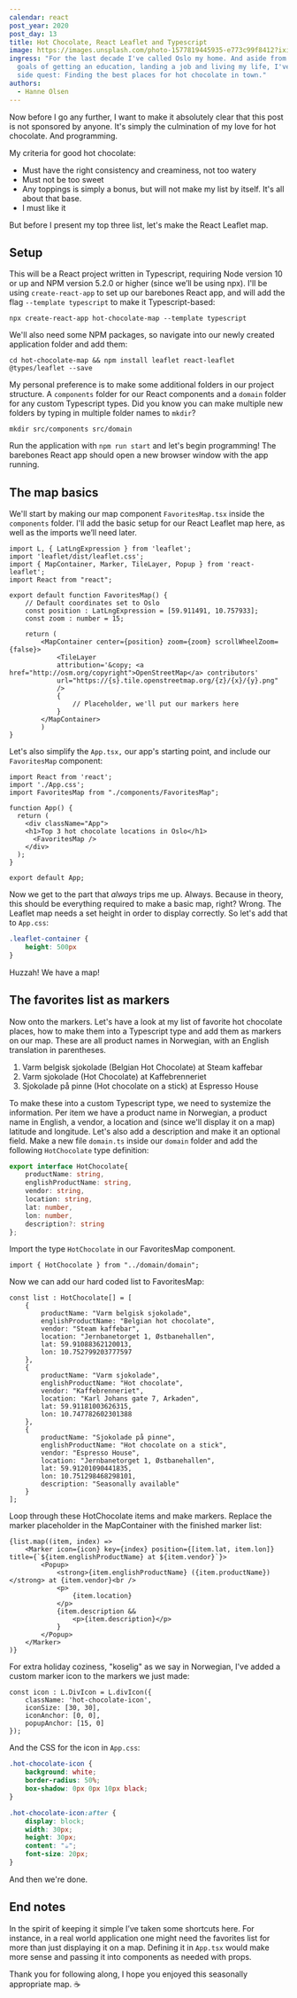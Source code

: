 ```yaml
---
calendar: react
post_year: 2020
post_day: 13
title: Hot Chocolate, React Leaflet and Typescript
image: https://images.unsplash.com/photo-1577819445935-e773c99f8412?ixid=MXwxMjA3fDB8MHxwaG90by1wYWdlfHx8fGVufDB8fHw%3D&ixlib=rb-1.2.1&auto=format&fit=crop&w=1950&q=80
ingress: "For the last decade I've called Oslo my home. And aside from the usual
  goals of getting an education, landing a job and living my life, I've had a
  side quest: Finding the best places for hot chocolate in town."
authors:
  - Hanne Olsen
---
```

Now before I go any further, I want to make it absolutely clear that this post is not sponsored by anyone. It's simply the culmination of my love for hot chocolate. And programming.

My criteria for good hot chocolate:

* Must have the right consistency and creaminess, not too watery
* Must not be too sweet
* Any toppings is simply a bonus, but will not make my list by itself. It's all about that base.
* I must like it

But before I present my top three list, let's make the React Leaflet map.

## Setup

This will be a React project written in Typescript, requiring Node version 10 or up and NPM version 5.2.0 or higher (since we’ll be using npx). I'll be using `create-react-app` to set up our barebones React app, and will add the flag `--template typescript` to make it Typescript-based:

`npx create-react-app hot-chocolate-map --template typescript`

We'll also need some NPM packages, so navigate into our newly created application folder and add them:

`cd hot-chocolate-map && npm install leaflet react-leaflet @types/leaflet --save`

My personal preference is to make some additional folders in our project structure. A `components` folder for our React components and a `domain` folder for any custom Typescript types. Did you know you can make multiple new folders by typing in multiple folder names to `mkdir`?

`mkdir src/components src/domain`

Run the application with `npm run start` and let's begin programming! The barebones React app should open a new browser window with the app running. 

## The map basics

We'll start by making our map component `FavoritesMap.tsx` inside the `components` folder. I'll add the basic setup for our React Leaflet map here, as well as the imports we’ll need later.

```tsx
import L, { LatLngExpression } from 'leaflet';
import 'leaflet/dist/leaflet.css';
import { MapContainer, Marker, TileLayer, Popup } from 'react-leaflet';
import React from "react";

export default function FavoritesMap() {
	// Default coordinates set to Oslo
	const position : LatLngExpression = [59.911491, 10.757933];
	const zoom : number = 15;

	return (
		<MapContainer center={position} zoom={zoom} scrollWheelZoom={false}>
			<TileLayer
			attribution='&copy; <a href="http://osm.org/copyright">OpenStreetMap</a> contributors'
			url="https://{s}.tile.openstreetmap.org/{z}/{x}/{y}.png"
			/>
			{
				// Placeholder, we'll put our markers here
			}
		</MapContainer>
		)
}
```

Let's also simplify the `App.tsx,` our app's starting point, and include our `FavoritesMap` component:

```tsx
import React from 'react';
import './App.css';
import FavoritesMap from "./components/FavoritesMap";

function App() {
  return (
    <div className="App">
    <h1>Top 3 hot chocolate locations in Oslo</h1>
      <FavoritesMap />
    </div>
  );
}

export default App;
```

Now we get to the part that *always* trips me up. Always. Because in theory, this should be everything required to make a basic map, right? Wrong. The Leaflet map needs a set height in order to display correctly. So let's add that to `App.css`:

```css
.leaflet-container {
	height: 500px
}
```

Huzzah! We have a map! 

## The favorites list as markers

Now onto the markers. Let's have a look at my list of favorite hot chocolate places, how to make them into a Typescript type and add them as markers on our map. These are all product names in Norwegian, with an English translation in parentheses.

1. Varm belgisk sjokolade (Belgian Hot Chocolate) at Steam kaffebar
2. Varm sjokolade (Hot Chocolate) at Kaffebrenneriet
3. Sjokolade på pinne (Hot chocolate on a stick) at Espresso House

To make these into a custom Typescript type, we need to systemize the information. Per item we have a product name in Norwegian, a product name in English, a vendor, a location and (since we'll display it on a map) latitude and longitude. Let's also add a description and make it an optional field. Make a new file `domain.ts` inside our `domain` folder and add the following `HotChocolate` type definition:

```typescript
export interface HotChocolate{
    productName: string,
    englishProductName: string,
    vendor: string,
    location: string,
    lat: number,
    lon: number,
    description?: string
};
```

Import the type `HotChocolate` in our FavoritesMap component.

`import { HotChocolate } from "../domain/domain";`

Now we can add our hard coded list to FavoritesMap:

```tsx
const list : HotChocolate[] = [
	{
		productName: "Varm belgisk sjokolade",
		englishProductName: "Belgian hot chocolate",
		vendor: "Steam kaffebar",
		location: "Jernbanetorget 1, Østbanehallen",
		lat: 59.91088362120013, 
		lon: 10.752799203777597
	},
	{
		productName: "Varm sjokolade",
		englishProductName: "Hot chocolate",
		vendor: "Kaffebrenneriet",
		location: "Karl Johans gate 7, Arkaden",
		lat: 59.91181003626315, 
		lon: 10.747782602301388
	},
	{
		productName: "Sjokolade på pinne",
		englishProductName: "Hot chocolate on a stick",
		vendor: "Espresso House",
		location: "Jernbanetorget 1, Østbanehallen",
		lat: 59.91201090441835, 
		lon: 10.751298468298101,
		description: "Seasonally available"
	}
];
```

Loop through these HotChocolate items and make markers. Replace the marker placeholder in the MapContainer with the finished marker list:

```tsx
{list.map((item, index) => 
	<Marker icon={icon} key={index} position={[item.lat, item.lon]} title={`${item.englishProductName} at ${item.vendor}`}>
		<Popup>
			<strong>{item.englishProductName} ({item.productName})</strong> at {item.vendor}<br />
			<p>
				{item.location}
			</p>
			{item.description && 
				<p>{item.description}</p>
			}
		</Popup>
	</Marker>
)}
```

For extra holiday coziness, "koselig" as we say in Norwegian, I've added a custom marker icon to the markers we just made:

```tsx
const icon : L.DivIcon = L.divIcon({
	className: 'hot-chocolate-icon',
	iconSize: [30, 30],
	iconAnchor: [0, 0],
	popupAnchor: [15, 0]
});
```

And the CSS for the icon in `App.css`:

```css
.hot-chocolate-icon {
	background: white;
	border-radius: 50%;
	box-shadow: 0px 0px 10px black;
}

.hot-chocolate-icon:after {
	display: block;
	width: 30px;
	height: 30px;
	content: "☕";
	font-size: 20px;
}
```

And then we're done. 

## End notes

In the spirit of keeping it simple I’ve taken some shortcuts here. For instance, in a real world application one might need the favorites list for more than just displaying it on a map. Defining it in `App.tsx` would make more sense and passing it into components as needed with props.

Thank you for following along, I hope you enjoyed this seasonally appropriate map. ☕